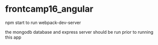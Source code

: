 # frontcamp16_angular

npm start
to run webpack-dev-server

the mongodb database and express server should be run prior to running this app 